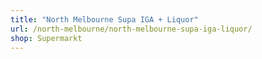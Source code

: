 ```yaml
---
title: "North Melbourne Supa IGA + Liquor"
url: /north-melbourne/north-melbourne-supa-iga-liquor/
shop: Supermarkt
---
```

